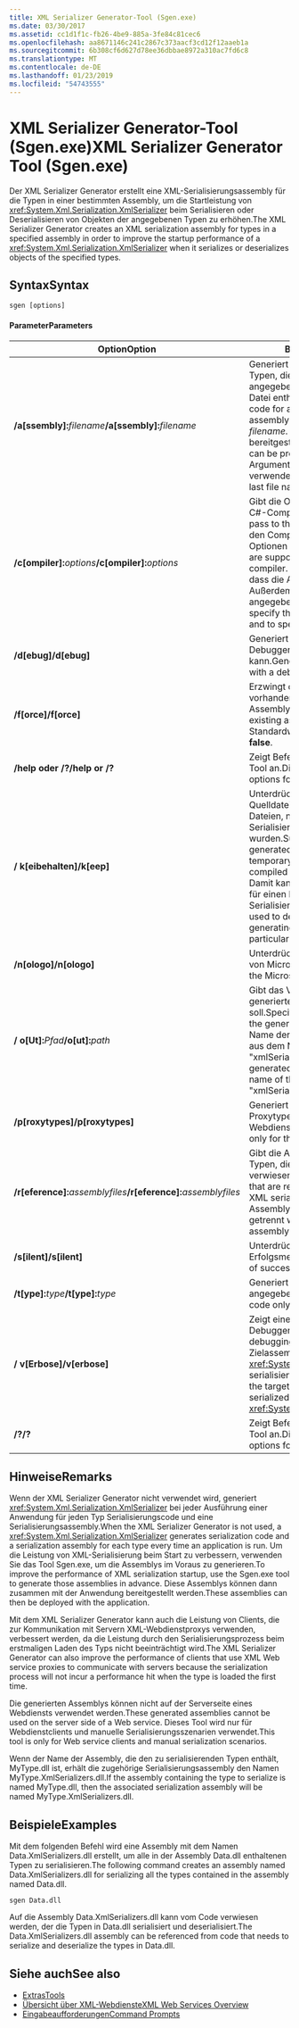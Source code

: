 ```yaml
---
title: XML Serializer Generator-Tool (Sgen.exe)
ms.date: 03/30/2017
ms.assetid: cc1d1f1c-fb26-4be9-885a-3fe84c81cec6
ms.openlocfilehash: aa8671146c241c2867c373aacf3cd12f12aaeb1a
ms.sourcegitcommit: 6b308cf6d627d78ee36dbbae8972a310ac7fd6c8
ms.translationtype: MT
ms.contentlocale: de-DE
ms.lasthandoff: 01/23/2019
ms.locfileid: "54743555"
---
```

# <a name="xml-serializer-generator-tool-sgenexe"></a><span data-ttu-id="78054-102">XML Serializer Generator-Tool (Sgen.exe)</span><span class="sxs-lookup"><span data-stu-id="78054-102">XML Serializer Generator Tool (Sgen.exe)</span></span>
<span data-ttu-id="78054-103">Der XML Serializer Generator erstellt eine XML-Serialisierungsassembly für die Typen in einer bestimmten Assembly, um die Startleistung von <xref:System.Xml.Serialization.XmlSerializer> beim Serialisieren oder Deserialisieren von Objekten der angegebenen Typen zu erhöhen.</span><span class="sxs-lookup"><span data-stu-id="78054-103">The XML Serializer Generator creates an XML serialization assembly for types in a specified assembly in order to improve the startup performance of a <xref:System.Xml.Serialization.XmlSerializer> when it serializes or deserializes objects of the specified types.</span></span>  
  
## <a name="syntax"></a><span data-ttu-id="78054-104">Syntax</span><span class="sxs-lookup"><span data-stu-id="78054-104">Syntax</span></span>  
  
```  
sgen [options]  
```  
  
#### <a name="parameters"></a><span data-ttu-id="78054-105">Parameter</span><span class="sxs-lookup"><span data-stu-id="78054-105">Parameters</span></span>  
  
|<span data-ttu-id="78054-106">Option</span><span class="sxs-lookup"><span data-stu-id="78054-106">Option</span></span>|<span data-ttu-id="78054-107">Beschreibung</span><span class="sxs-lookup"><span data-stu-id="78054-107">Description</span></span>|  
|------------|-----------------|  
|<span data-ttu-id="78054-108">**/a\[ssembly\]:**_filename_</span><span class="sxs-lookup"><span data-stu-id="78054-108">**/a\[ssembly\]:**_filename_</span></span>|<span data-ttu-id="78054-109">Generiert den Serialisierungscode für alle Typen, die in der durch *filename* angegebenen Assembly oder ausführbaren Datei enthalten sind.</span><span class="sxs-lookup"><span data-stu-id="78054-109">Generates serialization code for all the types contained in the assembly or executable specified by *filename*.</span></span> <span data-ttu-id="78054-110">Nur ein Dateiname kann bereitgestellt werden.</span><span class="sxs-lookup"><span data-stu-id="78054-110">Only one file name can be provided.</span></span> <span data-ttu-id="78054-111">Bei Wiederholung dieses Arguments wird der letzte Dateiname verwendet.</span><span class="sxs-lookup"><span data-stu-id="78054-111">If this argument is repeated, the last file name is used.</span></span>|  
|<span data-ttu-id="78054-112">**/c\[ompiler\]:**_options_</span><span class="sxs-lookup"><span data-stu-id="78054-112">**/c\[ompiler\]:**_options_</span></span>|<span data-ttu-id="78054-113">Gibt die Optionen für die Übergabe an den C#-Compiler an.</span><span class="sxs-lookup"><span data-stu-id="78054-113">Specifies the options to pass to the C# compiler.</span></span> <span data-ttu-id="78054-114">Bei Übergabe an den Compiler werden alle csc.exe-Optionen unterstützt.</span><span class="sxs-lookup"><span data-stu-id="78054-114">All csc.exe options are supported as they are passed to the compiler.</span></span> <span data-ttu-id="78054-115">Damit kann angegeben werden, dass die Assembly signiert werden soll. Außerdem kann die Schlüsseldatei angegeben werden.</span><span class="sxs-lookup"><span data-stu-id="78054-115">This can be used to specify that the assembly should be signed and to specify the key file.</span></span>|  
|<span data-ttu-id="78054-116">**/d\[ebug\]**</span><span class="sxs-lookup"><span data-stu-id="78054-116">**/d\[ebug\]**</span></span>|<span data-ttu-id="78054-117">Generiert ein Image, das mit einem Debugger verwendet werden kann.</span><span class="sxs-lookup"><span data-stu-id="78054-117">Generates an image that can be used with a debugger.</span></span>|  
|<span data-ttu-id="78054-118">**/f\[orce\]**</span><span class="sxs-lookup"><span data-stu-id="78054-118">**/f\[orce\]**</span></span>|<span data-ttu-id="78054-119">Erzwingt das Überschreiben einer vorhandenen, gleichnamigen Assembly.</span><span class="sxs-lookup"><span data-stu-id="78054-119">Forces the overwriting of an existing assembly of the same name.</span></span> <span data-ttu-id="78054-120">Der Standardwert ist **FALSE**.</span><span class="sxs-lookup"><span data-stu-id="78054-120">The default is **false**.</span></span>|  
|<span data-ttu-id="78054-121">**/help oder /?**</span><span class="sxs-lookup"><span data-stu-id="78054-121">**/help or /?**</span></span>|<span data-ttu-id="78054-122">Zeigt Befehlssyntax und Optionen für das Tool an.</span><span class="sxs-lookup"><span data-stu-id="78054-122">Displays command syntax and options for the tool.</span></span>|  
|<span data-ttu-id="78054-123">**/ k\[eibehalten\]**</span><span class="sxs-lookup"><span data-stu-id="78054-123">**/k\[eep\]**</span></span>|<span data-ttu-id="78054-124">Unterdrückt das Löschen der generierten Quelldateien und anderer temporärer Dateien, nachdem sie in die Serialisierungsassembly kompiliert wurden.</span><span class="sxs-lookup"><span data-stu-id="78054-124">Suppresses the deletion of the generated source files and other temporary files after they have been compiled into the serialization assembly.</span></span> <span data-ttu-id="78054-125">Damit kann ermittelt werden, ob das Tool für einen bestimmten Typ Serialisierungscode generiert.</span><span class="sxs-lookup"><span data-stu-id="78054-125">This can be used to determine whether the tool is generating serialization code for a particular type.</span></span>|  
|<span data-ttu-id="78054-126">**/n\[ologo\]**</span><span class="sxs-lookup"><span data-stu-id="78054-126">**/n\[ologo\]**</span></span>|<span data-ttu-id="78054-127">Unterdrückt die Anzeige des Startbanners von Microsoft.</span><span class="sxs-lookup"><span data-stu-id="78054-127">Suppresses the display of the Microsoft startup banner.</span></span>|  
|<span data-ttu-id="78054-128">**/ o\[Ut\]:**_Pfad_</span><span class="sxs-lookup"><span data-stu-id="78054-128">**/o\[ut\]:**_path_</span></span>|<span data-ttu-id="78054-129">Gibt das Verzeichnis an, in das die generierte Assembly gespeichert werden soll.</span><span class="sxs-lookup"><span data-stu-id="78054-129">Specifies the directory in which to save the generated assembly.</span></span> <span data-ttu-id="78054-130">**Hinweis**:  Der Name der generierten Assembly besteht aus dem Namen der Eingabeassembly plus "xmlSerializers.dll".</span><span class="sxs-lookup"><span data-stu-id="78054-130">**Note:**  The name of the generated assembly is composed of the name of the input assembly plus "xmlSerializers.dll".</span></span>|  
|<span data-ttu-id="78054-131">**/p\[roxytypes\]**</span><span class="sxs-lookup"><span data-stu-id="78054-131">**/p\[roxytypes\]**</span></span>|<span data-ttu-id="78054-132">Generiert Serialisierungscode nur für die Proxytypen des XML-Webdiensts.</span><span class="sxs-lookup"><span data-stu-id="78054-132">Generates serialization code only for the XML Web service proxy types.</span></span>|  
|<span data-ttu-id="78054-133">**/r\[eference\]:**_assemblyfiles_</span><span class="sxs-lookup"><span data-stu-id="78054-133">**/r\[eference\]:**_assemblyfiles_</span></span>|<span data-ttu-id="78054-134">Gibt die Assemblys an, auf die von den Typen, die XML-Serialisierung erfordern, verwiesen wird.</span><span class="sxs-lookup"><span data-stu-id="78054-134">Specifies the assemblies that are referenced by the types requiring XML serialization.</span></span> <span data-ttu-id="78054-135">Akzeptiert mehrere Assemblydateien, die durch Kommas getrennt werden.</span><span class="sxs-lookup"><span data-stu-id="78054-135">Accepts multiple assembly files separated by commas.</span></span>|  
|<span data-ttu-id="78054-136">**/s\[ilent\]**</span><span class="sxs-lookup"><span data-stu-id="78054-136">**/s\[ilent\]**</span></span>|<span data-ttu-id="78054-137">Unterdrückt die Anzeige von Erfolgsmeldungen.</span><span class="sxs-lookup"><span data-stu-id="78054-137">Suppresses the display of success messages.</span></span>|  
|<span data-ttu-id="78054-138">**/t\[ype\]:**_type_</span><span class="sxs-lookup"><span data-stu-id="78054-138">**/t\[ype\]:**_type_</span></span>|<span data-ttu-id="78054-139">Generiert Serialisierungscode nur für den angegebenen Typ.</span><span class="sxs-lookup"><span data-stu-id="78054-139">Generates serialization code only for the specified type.</span></span>|  
|<span data-ttu-id="78054-140">**/ v\[Erbose\]**</span><span class="sxs-lookup"><span data-stu-id="78054-140">**/v\[erbose\]**</span></span>|<span data-ttu-id="78054-141">Zeigt eine ausführliche Ausgabe für das Debuggen an.</span><span class="sxs-lookup"><span data-stu-id="78054-141">Displays verbose output for debugging.</span></span> <span data-ttu-id="78054-142">Listet Typen aus der Zielassembly auf, die nicht mit <xref:System.Xml.Serialization.XmlSerializer> serialisiert werden können.</span><span class="sxs-lookup"><span data-stu-id="78054-142">Lists types from the target assembly that cannot be serialized with the <xref:System.Xml.Serialization.XmlSerializer>.</span></span>|  
|<span data-ttu-id="78054-143">**/?**</span><span class="sxs-lookup"><span data-stu-id="78054-143">**/?**</span></span>|<span data-ttu-id="78054-144">Zeigt Befehlssyntax und Optionen für das Tool an.</span><span class="sxs-lookup"><span data-stu-id="78054-144">Displays command syntax and options for the tool.</span></span>|  
  
## <a name="remarks"></a><span data-ttu-id="78054-145">Hinweise</span><span class="sxs-lookup"><span data-stu-id="78054-145">Remarks</span></span>  
 <span data-ttu-id="78054-146">Wenn der XML Serializer Generator nicht verwendet wird, generiert <xref:System.Xml.Serialization.XmlSerializer> bei jeder Ausführung einer Anwendung für jeden Typ Serialisierungscode und eine Serialisierungsassembly.</span><span class="sxs-lookup"><span data-stu-id="78054-146">When the XML Serializer Generator is not used, a <xref:System.Xml.Serialization.XmlSerializer> generates serialization code and a serialization assembly for each type every time an application is run.</span></span> <span data-ttu-id="78054-147">Um die Leistung von XML-Serialisierung beim Start zu verbessern, verwenden Sie das Tool Sgen.exe, um die Assemblys im Voraus zu generieren.</span><span class="sxs-lookup"><span data-stu-id="78054-147">To improve the performance of XML serialization startup, use the Sgen.exe tool to generate those assemblies in advance.</span></span> <span data-ttu-id="78054-148">Diese Assemblys können dann zusammen mit der Anwendung bereitgestellt werden.</span><span class="sxs-lookup"><span data-stu-id="78054-148">These assemblies can then be deployed with the application.</span></span>  
  
 <span data-ttu-id="78054-149">Mit dem XML Serializer Generator kann auch die Leistung von Clients, die zur Kommunikation mit Servern XML-Webdienstproxys verwenden, verbessert werden, da die Leistung durch den Serialisierungsprozess beim erstmaligen Laden des Typs nicht beeinträchtigt wird.</span><span class="sxs-lookup"><span data-stu-id="78054-149">The XML Serializer Generator can also improve the performance of clients that use XML Web service proxies to communicate with servers because the serialization process will not incur a performance hit when the type is loaded the first time.</span></span>  
  
 <span data-ttu-id="78054-150">Die generierten Assemblys können nicht auf der Serverseite eines Webdiensts verwendet werden.</span><span class="sxs-lookup"><span data-stu-id="78054-150">These generated assemblies cannot be used on the server side of a Web service.</span></span> <span data-ttu-id="78054-151">Dieses Tool wird nur für Webdienstclients und manuelle Serialisierungsszenarien verwendet.</span><span class="sxs-lookup"><span data-stu-id="78054-151">This tool is only for Web service clients and manual serialization scenarios.</span></span>  
  
 <span data-ttu-id="78054-152">Wenn der Name der Assembly, die den zu serialisierenden Typen enthält, MyType.dll ist, erhält die zugehörige Serialisierungsassembly den Namen MyType.XmlSerializers.dll.</span><span class="sxs-lookup"><span data-stu-id="78054-152">If the assembly containing the type to serialize is named MyType.dll, then the associated serialization assembly will be named MyType.XmlSerializers.dll.</span></span>  
  
## <a name="examples"></a><span data-ttu-id="78054-153">Beispiele</span><span class="sxs-lookup"><span data-stu-id="78054-153">Examples</span></span>  
 <span data-ttu-id="78054-154">Mit dem folgenden Befehl wird eine Assembly mit dem Namen Data.XmlSerializers.dll erstellt, um alle in der Assembly Data.dll enthaltenen Typen zu serialisieren.</span><span class="sxs-lookup"><span data-stu-id="78054-154">The following command creates an assembly named Data.XmlSerializers.dll for serializing all the types contained in the assembly named Data.dll.</span></span>  
  
```  
sgen Data.dll   
```  
  
 <span data-ttu-id="78054-155">Auf die Assembly Data.XmlSerializers.dll kann vom Code verwiesen werden, der die Typen in Data.dll serialisiert und deserialisiert.</span><span class="sxs-lookup"><span data-stu-id="78054-155">The Data.XmlSerializers.dll assembly can be referenced from code that needs to serialize and deserialize the types in Data.dll.</span></span>  
  
## <a name="see-also"></a><span data-ttu-id="78054-156">Siehe auch</span><span class="sxs-lookup"><span data-stu-id="78054-156">See also</span></span>

- [<span data-ttu-id="78054-157">Extras</span><span class="sxs-lookup"><span data-stu-id="78054-157">Tools</span></span>](../../../docs/framework/tools/index.md)
- [<span data-ttu-id="78054-158">Übersicht über XML-Webdienste</span><span class="sxs-lookup"><span data-stu-id="78054-158">XML Web Services Overview</span></span>](https://msdn.microsoft.com/library/9db0c7b8-bca6-462b-9be5-f5f9a7f05a4d)
- [<span data-ttu-id="78054-159">Eingabeaufforderungen</span><span class="sxs-lookup"><span data-stu-id="78054-159">Command Prompts</span></span>](../../../docs/framework/tools/developer-command-prompt-for-vs.md)
